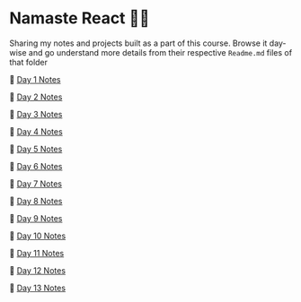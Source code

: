 # Namaste React 🙏🏻

Sharing my notes and projects built as a part of this course. Browse it day-wise and go understand more details from their respective `Readme.md` files of that folder

🌱 [Day 1 Notes](https://github.com/jwala-anirudh/namaste-react/tree/main/Day-01)

🌱 [Day 2 Notes](https://github.com/jwala-anirudh/namaste-react/tree/main/Day-02)

🌱 [Day 3 Notes](https://github.com/jwala-anirudh/namaste-react/tree/main/Day-03)

🌱 [Day 4 Notes](https://github.com/jwala-anirudh/namaste-react/tree/main/Day-04)

🌱 [Day 5 Notes](https://github.com/jwala-anirudh/namaste-react/tree/main/Day-05)

🌱 [Day 6 Notes](https://github.com/jwala-anirudh/namaste-react/tree/main/Day-06)

🌱 [Day 7 Notes](https://github.com/jwala-anirudh/namaste-react/tree/main/Day-07)

🌱 [Day 8 Notes](https://github.com/jwala-anirudh/namaste-react/tree/main/Day-08)

🌱 [Day 9 Notes](https://github.com/jwala-anirudh/namaste-react/tree/main/Day-09)

🌱 [Day 10 Notes](https://github.com/jwala-anirudh/namaste-react/tree/main/Day-10)

🌱 [Day 11 Notes](https://github.com/jwala-anirudh/namaste-react/tree/main/Day-11)

🌱 [Day 12 Notes](https://github.com/jwala-anirudh/namaste-react/tree/main/Day-12)

🌱 [Day 13 Notes](https://github.com/jwala-anirudh/namaste-react/tree/main/Day-13)
